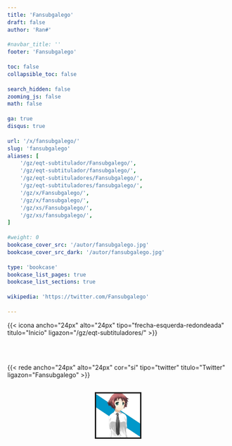 ```yaml
---
title: 'Fansubgalego'
draft: false
author: 'Ran#'

#navbar_title: ''
footer: 'Fansubgalego'

toc: false
collapsible_toc: false

search_hidden: false
zooming_js: false
math: false

ga: true
disqus: true

url: '/x/fansubgalego/'
slug: 'fansubgalego'
aliases: [
    '/gz/eqt-subtitulador/Fansubgalego/',
    '/gz/eqt-subtitulador/fansubgalego/',
    '/gz/eqt-subtituladores/Fansubgalego/',
    '/gz/eqt-subtituladores/fansubgalego/',
    '/gz/x/Fansubgalego/',
    '/gz/x/fansubgalego/',
    '/gz/xs/Fansubgalego/',
    '/gz/xs/fansubgalego/',
]

#weight: 0
bookcase_cover_src: '/autor/fansubgalego.jpg'
bookcase_cover_src_dark: '/autor/fansubgalego.jpg'

type: 'bookcase'
bookcase_list_pages: true
bookcase_list_sections: true

wikipedia: 'https://twitter.com/Fansubgalego'

---
```


{{< icona ancho="24px" alto="24px" tipo="frecha-esquerda-redondeada" titulo="Inicio" ligazon="/gz/eqt-subtituladores/" >}}

<br>
<br>

{{< rede ancho="24px" alto="24px" cor="si" tipo="twitter" titulo="Twitter" ligazon="Fansubgalego" >}}

<br>

<div style="text-align: center">
<img style="border: 3px solid currentColor" height=100 title="Fansubgalego" alt="Fansubgalego" src="/autor/fansubgalego.jpg">
</div>

<br>
